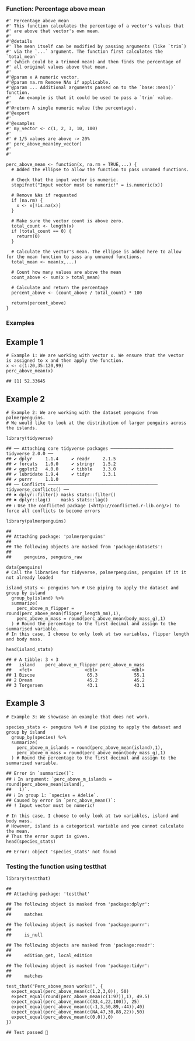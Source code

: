 ### Function: Percentage above mean

    #' Percentage above mean
    #' This function calculates the percentage of a vector's values that
    #' are above that vector's own mean.
    #' 
    #'@details
    #' The mean itself can be modified by passing arguments (like `trim`)
    #' via the `...` argument. The function first calculates the `total_mean`
    #' (which could be a trimmed mean) and then finds the percentage of
    #' all original values above that mean.
    #' 
    #'@param x A numeric vector.
    #'@param na.rm Remove NAs if applicable. 
    #'@param ... Additional arguments passed on to the `base::mean()` function.
    #'   An example is that it could be used to pass a `trim` value.
    #'
    #'@return A single numeric value (the percentage).
    #'@export
    #'
    #'@examples
    #' my_vector <- c(1, 2, 3, 10, 100)
    #'
    #' # 1/5 values are above -> 20%
    #' perc_above_mean(my_vector)
    #' 
    #'

    perc_above_mean <- function(x, na.rm = TRUE,...) { 
      # Added the ellipse to allow the function to pass unnamed functions.
      
      # Check that the input vector is numeric. 
      stopifnot("Input vector must be numeric!" = is.numeric(x))
      
      # Remove NAs if requested
      if (na.rm) {
        x <- x[!is.na(x)]
      }
      
      # Make sure the vector count is above zero.
      total_count <- length(x)
      if (total_count == 0) {
        return(0)
      }
      
      # Calculate the vector's mean. The ellipse is added here to allow for the mean function to pass any unnamed functions. 
      total_mean <- mean(x,...) 
      
      # Count how many values are above the mean
      count_above <- sum(x > total_mean)
      
      # Calculate and return the percentage
      percent_above <- (count_above / total_count) * 100
      
      return(percent_above)
    }

### Examples

## Example 1

    # Example 1: We are working with vector x. We ensure that the vector is assigned to x and then apply the function. 
    x <- c(1:20,35:120,99)
    perc_above_mean(x)

    ## [1] 52.33645

## Example 2

    # Example 2: We are working with the dataset penguins from palmerpenguins. 
    # We would like to look at the distribution of larger penguins across the islands.

    library(tidyverse)

    ## ── Attaching core tidyverse packages ──────────────────────── tidyverse 2.0.0 ──
    ## ✔ dplyr     1.1.4     ✔ readr     2.1.5
    ## ✔ forcats   1.0.0     ✔ stringr   1.5.2
    ## ✔ ggplot2   4.0.0     ✔ tibble    3.3.0
    ## ✔ lubridate 1.9.4     ✔ tidyr     1.3.1
    ## ✔ purrr     1.1.0     
    ## ── Conflicts ────────────────────────────────────────── tidyverse_conflicts() ──
    ## ✖ dplyr::filter() masks stats::filter()
    ## ✖ dplyr::lag()    masks stats::lag()
    ## ℹ Use the conflicted package (<http://conflicted.r-lib.org/>) to force all conflicts to become errors

    library(palmerpenguins)

    ## 
    ## Attaching package: 'palmerpenguins'
    ## 
    ## The following objects are masked from 'package:datasets':
    ## 
    ##     penguins, penguins_raw

    data(penguins)
    # Call the libraries for tidyverse, palmerpenguins, penguins if it it not already loaded

    island_stats <- penguins %>% # Use piping to apply the dataset and group by island
      group_by(island) %>%
      summarize(
        perc_above_m_flipper = round(perc_above_mean(flipper_length_mm),1),
        perc_above_m_mass = round(perc_above_mean(body_mass_g),1)
      ) # Round the percentage to the first decimal and assign to the summarised variable.
    # In this case, I choose to only look at two variables, flipper length and body mass. 

    head(island_stats)

    ## # A tibble: 3 × 3
    ##   island    perc_above_m_flipper perc_above_m_mass
    ##   <fct>                    <dbl>             <dbl>
    ## 1 Biscoe                    65.3              55.1
    ## 2 Dream                     45.2              45.2
    ## 3 Torgersen                 43.1              43.1

## Example 3

    # Example 3: We showcase an example that does not work. 

    species_stats <- penguins %>% # Use piping to apply the dataset and group by island
      group_by(species) %>%
      summarize(
        perc_above_m_islands = round(perc_above_mean(island),1),
        perc_above_m_mass = round(perc_above_mean(body_mass_g),1)
      ) # Round the percentage to the first decimal and assign to the summarised variable.

    ## Error in `summarize()`:
    ## ℹ In argument: `perc_above_m_islands = round(perc_above_mean(island),
    ##   1)`.
    ## ℹ In group 1: `species = Adelie`.
    ## Caused by error in `perc_above_mean()`:
    ## ! Input vector must be numeric!

    # In this case, I choose to only look at two variables, island and body mass. 
    # However, island is a categorical variable and you cannot calculate the mean. 
    # Thus the error ouput is given.
    head(species_stats)

    ## Error: object 'species_stats' not found

### Testing the function using testthat

    library(testthat)

    ## 
    ## Attaching package: 'testthat'

    ## The following object is masked from 'package:dplyr':
    ## 
    ##     matches

    ## The following object is masked from 'package:purrr':
    ## 
    ##     is_null

    ## The following objects are masked from 'package:readr':
    ## 
    ##     edition_get, local_edition

    ## The following object is masked from 'package:tidyr':
    ## 
    ##     matches

    test_that("Perc_above_mean works!", {
      expect_equal(perc_above_mean(c(1,2,3,0)), 50)
      expect_equal(round(perc_above_mean(c(1:97)),1), 49.5)
      expect_equal(perc_above_mean(c(33,4,22,100)), 25)
      expect_equal(perc_above_mean(c(-1,3,50,89,-44)),40)
      expect_equal(perc_above_mean(c(NA,47,30,88,22)),50)
      expect_equal(perc_above_mean(c(0,0)),0)
    })

    ## Test passed 🥇

